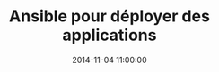 ---
layout: post
title:  "Ansible pour déployer des applications"
date:   2014-11-04 11:00:00
tags: ansible
language: FR
---
